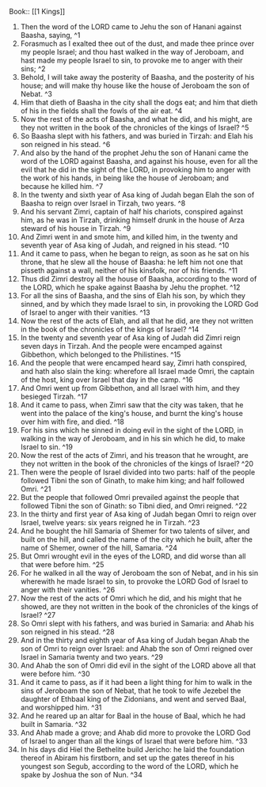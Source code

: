  Book:: [[1 Kings]]
 1. Then the word of the LORD came to Jehu the son of Hanani against Baasha, saying, ^1
 2. Forasmuch as I exalted thee out of the dust, and made thee prince over my people Israel; and thou hast walked in the way of Jeroboam, and hast made my people Israel to sin, to provoke me to anger with their sins; ^2
 3. Behold, I will take away the posterity of Baasha, and the posterity of his house; and will make thy house like the house of Jeroboam the son of Nebat. ^3
 4. Him that dieth of Baasha in the city shall the dogs eat; and him that dieth of his in the fields shall the fowls of the air eat. ^4
 5. Now the rest of the acts of Baasha, and what he did, and his might, are they not written in the book of the chronicles of the kings of Israel? ^5
 6. So Baasha slept with his fathers, and was buried in Tirzah: and Elah his son reigned in his stead. ^6
 7. And also by the hand of the prophet Jehu the son of Hanani came the word of the LORD against Baasha, and against his house, even for all the evil that he did in the sight of the LORD, in provoking him to anger with the work of his hands, in being like the house of Jeroboam; and because he killed him. ^7
 8. In the twenty and sixth year of Asa king of Judah began Elah the son of Baasha to reign over Israel in Tirzah, two years. ^8
 9. And his servant Zimri, captain of half his chariots, conspired against him, as he was in Tirzah, drinking himself drunk in the house of Arza steward of his house in Tirzah. ^9
 10. And Zimri went in and smote him, and killed him, in the twenty and seventh year of Asa king of Judah, and reigned in his stead. ^10
 11. And it came to pass, when he began to reign, as soon as he sat on his throne, that he slew all the house of Baasha: he left him not one that pisseth against a wall, neither of his kinsfolk, nor of his friends. ^11
 12. Thus did Zimri destroy all the house of Baasha, according to the word of the LORD, which he spake against Baasha by Jehu the prophet. ^12
 13. For all the sins of Baasha, and the sins of Elah his son, by which they sinned, and by which they made Israel to sin, in provoking the LORD God of Israel to anger with their vanities. ^13
 14. Now the rest of the acts of Elah, and all that he did, are they not written in the book of the chronicles of the kings of Israel? ^14
 15. In the twenty and seventh year of Asa king of Judah did Zimri reign seven days in Tirzah. And the people were encamped against Gibbethon, which belonged to the Philistines. ^15
 16. And the people that were encamped heard say, Zimri hath conspired, and hath also slain the king: wherefore all Israel made Omri, the captain of the host, king over Israel that day in the camp. ^16
 17. And Omri went up from Gibbethon, and all Israel with him, and they besieged Tirzah. ^17
 18. And it came to pass, when Zimri saw that the city was taken, that he went into the palace of the king's house, and burnt the king's house over him with fire, and died. ^18
 19. For his sins which he sinned in doing evil in the sight of the LORD, in walking in the way of Jeroboam, and in his sin which he did, to make Israel to sin. ^19
 20. Now the rest of the acts of Zimri, and his treason that he wrought, are they not written in the book of the chronicles of the kings of Israel? ^20
 21. Then were the people of Israel divided into two parts: half of the people followed Tibni the son of Ginath, to make him king; and half followed Omri. ^21
 22. But the people that followed Omri prevailed against the people that followed Tibni the son of Ginath: so Tibni died, and Omri reigned. ^22
 23. In the thirty and first year of Asa king of Judah began Omri to reign over Israel, twelve years: six years reigned he in Tirzah. ^23
 24. And he bought the hill Samaria of Shemer for two talents of silver, and built on the hill, and called the name of the city which he built, after the name of Shemer, owner of the hill, Samaria. ^24
 25. But Omri wrought evil in the eyes of the LORD, and did worse than all that were before him. ^25
 26. For he walked in all the way of Jeroboam the son of Nebat, and in his sin wherewith he made Israel to sin, to provoke the LORD God of Israel to anger with their vanities. ^26
 27. Now the rest of the acts of Omri which he did, and his might that he showed, are they not written in the book of the chronicles of the kings of Israel? ^27
 28. So Omri slept with his fathers, and was buried in Samaria: and Ahab his son reigned in his stead. ^28
 29. And in the thirty and eighth year of Asa king of Judah began Ahab the son of Omri to reign over Israel: and Ahab the son of Omri reigned over Israel in Samaria twenty and two years. ^29
 30. And Ahab the son of Omri did evil in the sight of the LORD above all that were before him. ^30
 31. And it came to pass, as if it had been a light thing for him to walk in the sins of Jeroboam the son of Nebat, that he took to wife Jezebel the daughter of Ethbaal king of the Zidonians, and went and served Baal, and worshipped him. ^31
 32. And he reared up an altar for Baal in the house of Baal, which he had built in Samaria. ^32
 33. And Ahab made a grove; and Ahab did more to provoke the LORD God of Israel to anger than all the kings of Israel that were before him. ^33
 34. In his days did Hiel the Bethelite build Jericho: he laid the foundation thereof in Abiram his firstborn, and set up the gates thereof in his youngest son Segub, according to the word of the LORD, which he spake by Joshua the son of Nun. ^34
